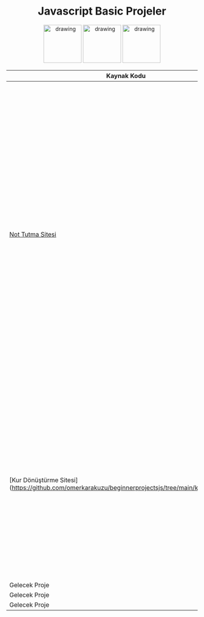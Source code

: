 
<h1 align="center" >Javascript Basic Projeler</h1>

<p align="center" float="left">

<img src="https://user-images.githubusercontent.com/80119008/175989304-40fa5cbf-bcbd-456e-9094-205646ab4655.png" alt="drawing" height="100" width="100"/>
<img src="https://user-images.githubusercontent.com/80119008/175989448-69608447-898b-45e4-a58f-d2dcb5f52260.png" alt="drawing" height="100"/>
<img src="https://user-images.githubusercontent.com/80119008/175989512-a4bbe529-23bc-4e30-a1c1-3a62d3fb7ef7.png" alt="drawing" height="100" width="100"/>
 </p>


<div align="center">

| Kaynak Kodu |Görsel
| ------------- | -------------
 [Not Tutma Sitesi](https://github.com/omerkarakuzu/beginnerprojectsjs/tree/main/notalmajs)  | <img src="https://user-images.githubusercontent.com/80119008/176005361-b0ae417b-ed15-45e6-8cc6-414b967157bc.gif" alt="notTutmaSitesi" width="800"/>
[Kur Dönüştürme Sitesi] (https://github.com/omerkarakuzu/beginnerprojectsjs/tree/main/kurdonusturucu)   | <img src="https://user-images.githubusercontent.com/80119008/176203284-11ae3fc7-6ed6-476d-9797-53b426a7539c.gif" alt="kurDonusturucu" width="500"/>
 Gelecek Proje    | <!--<img src="https://user-images.githubusercontent.com/80119008/175786044-47e7ce86-15d4-4798-955c-e98e05f34489.jpg" alt="drawing" width="500"/> -->
 Gelecek Proje    | <!--<img src="https://user-images.githubusercontent.com/80119008/175786044-47e7ce86-15d4-4798-955c-e98e05f34489.jpg" alt="drawing" width="500"/> -->
 Gelecek Proje    | <!--<img src="https://user-images.githubusercontent.com/80119008/175786044-47e7ce86-15d4-4798-955c-e98e05f34489.jpg" alt="drawing" width="500"/> -->
